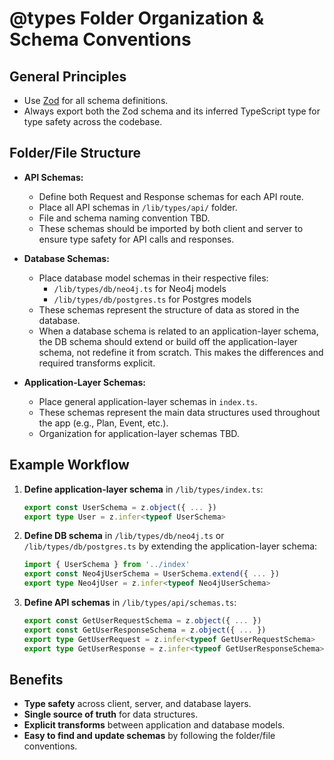 # @types Folder Organization & Schema Conventions

## General Principles

- Use [Zod](https://zod.dev/) for all schema definitions.
- Always export both the Zod schema and its inferred TypeScript type for type safety across the codebase.

## Folder/File Structure

- **API Schemas:**

  - Define both Request and Response schemas for each API route.
  - Place all API schemas in `/lib/types/api/` folder.
  - File and schema naming convention TBD.
  - These schemas should be imported by both client and server to ensure type safety for API calls and responses.

- **Database Schemas:**

  - Place database model schemas in their respective files:
    - `/lib/types/db/neo4j.ts` for Neo4j models
    - `/lib/types/db/postgres.ts` for Postgres models
  - These schemas represent the structure of data as stored in the database.
  - When a database schema is related to an application-layer schema, the DB schema should extend or build off the application-layer schema, not redefine it from scratch. This makes the differences and required transforms explicit.

- **Application-Layer Schemas:**
  - Place general application-layer schemas in `index.ts`.
  - These schemas represent the main data structures used throughout the app (e.g., Plan, Event, etc.).
  - Organization for application-layer schemas TBD.

## Example Workflow

1. **Define application-layer schema** in `/lib/types/index.ts`:
   ```ts
   export const UserSchema = z.object({ ... })
   export type User = z.infer<typeof UserSchema>
   ```
2. **Define DB schema** in `/lib/types/db/neo4j.ts` or `/lib/types/db/postgres.ts` by extending the application-layer schema:
   ```ts
   import { UserSchema } from '../index'
   export const Neo4jUserSchema = UserSchema.extend({ ... })
   export type Neo4jUser = z.infer<typeof Neo4jUserSchema>
   ```
3. **Define API schemas** in `/lib/types/api/schemas.ts`:
   ```ts
   export const GetUserRequestSchema = z.object({ ... })
   export const GetUserResponseSchema = z.object({ ... })
   export type GetUserRequest = z.infer<typeof GetUserRequestSchema>
   export type GetUserResponse = z.infer<typeof GetUserResponseSchema>
   ```

## Benefits

- **Type safety** across client, server, and database layers.
- **Single source of truth** for data structures.
- **Explicit transforms** between application and database models.
- **Easy to find and update schemas** by following the folder/file conventions.
